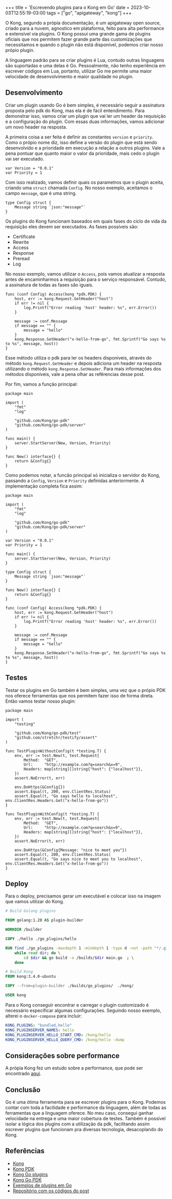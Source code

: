 +++
title = 'Escrevendo plugins para o Kong em Go'
date = 2023-10-03T12:55:19-03:00
tags = ["go", "apigateway", "kong"]
+++

O Kong, segundo a própia documentação, é um apigateway open source, criado para a nuvem, agnostico em plataforma, feito para alta performance e extensível via plugins. O Kong possui uma grande gama de plugins oficiais que nos permitem fazer grande parte das customizações que necessitamos e quando o plugin não está disponível, podemos criar nosso própio plugin.

A linguagem padrão para se criar plugins é Lua, contudo outras linguagens são suportadas e uma delas é Go. Pessoalmente, não tenho experiência em escrever códigos em Lua, portanto, utilizar Go me permite uma maior velocidade de desenvolvimento e maior qualidade no plugin.

## Desenvolvimento

Criar um plugin usando Go é bem simples, é necessário seguir a assinatura proposta pelo pdk do Kong, mas ela é de fácil entendimento. Para demonstrar isso, vamos criar um plugin que vai ler um header da requisição e a configuração do plugin. Com essas duas informações, vamos adicionar um novo header na resposta.

A primeira coisa a ser feita é definir as constantes `version` e `priority`. Como o própio nome diz, isso define a versão do plugin que está sendo desenvolvido e a prioridade em execução a relação a outros plugins. Vale a pena pontuar que quanto maior o valor da prioridade, mais cedo o plugin vai ser executado.

```golang
var Version = "0.0.1"
var Priority = 1
```

Com isso realizado, vamos definir quais os parametros que o plugin aceita, criando uma `struct` chamada `Config`. No nosso exemplo, aceitamos o campo `message`, que é uma string.

```golang
type Config struct {
	Message string `json:"message"`
}
```

Os plugins do Kong funcionam baseados em quais fases do ciclo de vida da requisição eles devem ser executados. As fases possíveis são:
- Certificate
- Rewrite
- Access
- Response
- Preread
- Log

No nosso exemplo, vamos utilizar o `Access`, pois vamos atualizar a resposta antes de encaminharmos a requisição para o serviço responsável. Contudo, a assinatura de todas as fases são iguais.

```golang
func (conf Config) Access(kong *pdk.PDK) {
	host, err := kong.Request.GetHeader("host")
	if err != nil {
		log.Printf("Error reading 'host' header: %s", err.Error())
	}

	message := conf.Message
	if message == "" {
		message = "hello"
	}
	kong.Response.SetHeader("x-hello-from-go", fmt.Sprintf("Go says %s to %s", message, host))
}
```

Esse método utiliza o pdk para ler os headers disponíveis, através do método `kong.Request.GetHeader` e depois adiciona um header na resposta utilizando o método `kong.Response.SetHeader`. Para mais informações dos métodos dísponíveis, vale a pena olhar as refêrencias desse post.

Por fim, vamos a função principal:

```golang
package main

import (
	"fmt"
	"log"

	"github.com/Kong/go-pdk"
	"github.com/Kong/go-pdk/server"
)

func main() {
	server.StartServer(New, Version, Priority)
}

func New() interface{} {
	return &Config{}
}
```

Como podemos notar, a funcão principal só inicializa o servidor do Kong, passando a `Config`, `Version` e `Priority` definidas anteriormente. A implementação completa fica assim:

```golang
package main

import (
	"fmt"
	"log"

	"github.com/Kong/go-pdk"
	"github.com/Kong/go-pdk/server"
)

var Version = "0.0.1"
var Priority = 1

func main() {
	server.StartServer(New, Version, Priority)
}

type Config struct {
	Message string `json:"message"`
}

func New() interface{} {
	return &Config{}
}

func (conf Config) Access(kong *pdk.PDK) {
	host, err := kong.Request.GetHeader("host")
	if err != nil {
		log.Printf("Error reading 'host' header: %s", err.Error())
	}

	message := conf.Message
	if message == "" {
		message = "hello"
	}
	kong.Response.SetHeader("x-hello-from-go", fmt.Sprintf("Go says %s to %s", message, host))
}
```

## Testes

Testar os plugins em Go também é bem simples, uma vez que o própio PDK nos oferece ferramentas que nos permitem fazer isso de forma direta. Então vamos testar nosso plugin:

```golang
package main

import (
	"testing"

	"github.com/Kong/go-pdk/test"
	"github.com/stretchr/testify/assert"
)

func TestPluginWithoutConfig(t *testing.T) {
	env, err := test.New(t, test.Request{
		Method:  "GET",
		Url:     "http://example.com?q=search&x=9",
		Headers: map[string][]string{"host": {"localhost"}},
	})
	assert.NoError(t, err)

	env.DoHttps(&Config{})
	assert.Equal(t, 200, env.ClientRes.Status)
	assert.Equal(t, "Go says hello to localhost", env.ClientRes.Headers.Get("x-hello-from-go"))
}

func TestPluginWithConfig(t *testing.T) {
	env, err := test.New(t, test.Request{
		Method:  "GET",
		Url:     "http://example.com?q=search&x=9",
		Headers: map[string][]string{"host": {"localhost"}},
	})
	assert.NoError(t, err)

	env.DoHttps(&Config{Message: "nice to meet you"})
	assert.Equal(t, 200, env.ClientRes.Status)
	assert.Equal(t, "Go says nice to meet you to localhost", env.ClientRes.Headers.Get("x-hello-from-go"))
}
```

## Deploy

Para o deploy, precisamos gerar um executável e colocar isso na imagem que vamos utilizar do Kong.

```Dockerfile
# Build Golang plugins

FROM golang:1.20 AS plugin-builder

WORKDIR /builder

COPY ./hello ./go_plugins/hello

RUN find ./go_plugins -maxdepth 1 -mindepth 1 -type d -not -path "*/.git*" | \
    while read dir; do \
        cd $dir && go build -o /builds/$dir main.go  ; \
    done

# Build Kong
FROM kong:3.4.0-ubuntu

COPY --from=plugin-builder ./builds/go_plugins/  ./kong/

USER kong
```

Para o Kong conseguir encontrar e carregar o plugin customizado é necessário especificar algumas configurações. Seguindo nosso exemplo, alterei o `docker-compose` para incluir:

```yaml
KONG_PLUGINS: "bundled,hello"
KONG_PLUGINSERVER_NAMES: hello
KONG_PLUGINSERVER_HELLO_START_CMD: /kong/hello
KONG_PLUGINSERVER_HELLO_QUERY_CMD: /kong/hello -dump
```

## Considerações sobre performance

A própia Kong fez um estudo sobre a performance, que pode ser encontrado [aqui](https://docs.konghq.com/gateway/latest/plugin-development/pluginserver/performance/).

## Conclusão

Go é uma ótima ferramenta para se escrever plugins para o Kong. Podemos contar com toda a facilidade e performance da linguagem, além de todas as ferramentas que a linguagem oferece. No meu caso, consegui ganhar velocidade na entrega e uma maior cobertura de testes. Também é possível isolar a lógica dos plugins com a utilização da pdk, facilitando assim escrever plugins que funcionam pra diversas tecnologia, desacoplando do Kong.

## Referências

- [Kong](https://github.com/Kong/kong)
- [Kong PDK](https://docs.konghq.com/gateway/latest/plugin-development/)
- [Kong Go plugins](https://docs.konghq.com/gateway/latest/plugin-development/pluginserver/go/)
- [Kong Go PDK](https://pkg.go.dev/github.com/Kong/go-pdk)
- [Exemplos de plugins em Go](https://github.com/Kong/go-plugins)
- [Repositório com os códigos do post](https://github.com/mfbmina/poc-goplugin-kong)
